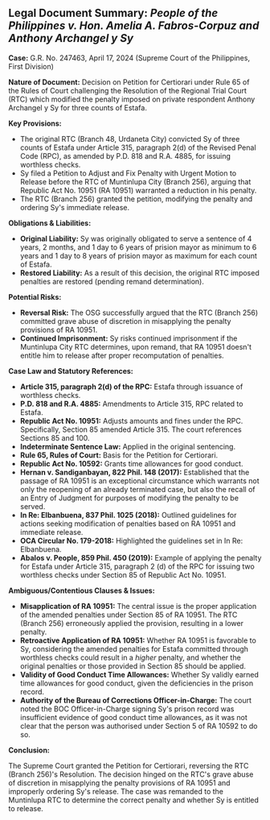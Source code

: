 ## Legal Document Summary: *People of the Philippines v. Hon. Amelia A. Fabros-Corpuz and Anthony Archangel y Sy*

**Case:** G.R. No. 247463, April 17, 2024 (Supreme Court of the Philippines, First Division)

**Nature of Document:** Decision on Petition for Certiorari under Rule 65 of the Rules of Court challenging the Resolution of the Regional Trial Court (RTC) which modified the penalty imposed on private respondent Anthony Archangel y Sy for three counts of Estafa.

**Key Provisions:**

*   The original RTC (Branch 48, Urdaneta City) convicted Sy of three counts of Estafa under Article 315, paragraph 2(d) of the Revised Penal Code (RPC), as amended by P.D. 818 and R.A. 4885, for issuing worthless checks.
*   Sy filed a Petition to Adjust and Fix Penalty with Urgent Motion to Release before the RTC of Muntinlupa City (Branch 256), arguing that Republic Act No. 10951 (RA 10951) warranted a reduction in his penalty.
*   The RTC (Branch 256) granted the petition, modifying the penalty and ordering Sy's immediate release.

**Obligations & Liabilities:**

*   **Original Liability:** Sy was originally obligated to serve a sentence of 4 years, 2 months, and 1 day to 6 years of prision mayor as minimum to 6 years and 1 day to 8 years of prision mayor as maximum for each count of Estafa.
*   **Restored Liability:** As a result of this decision, the original RTC imposed penalties are restored (pending remand determination).

**Potential Risks:**

*   **Reversal Risk:** The OSG successfully argued that the RTC (Branch 256) committed grave abuse of discretion in misapplying the penalty provisions of RA 10951.
*   **Continued Imprisonment:** Sy risks continued imprisonment if the Muntinlupa City RTC determines, upon remand, that RA 10951 doesn't entitle him to release after proper recomputation of penalties.

**Case Law and Statutory References:**

*   **Article 315, paragraph 2(d) of the RPC:** Estafa through issuance of worthless checks.
*   **P.D. 818 and R.A. 4885:** Amendments to Article 315, RPC related to Estafa.
*   **Republic Act No. 10951:** Adjusts amounts and fines under the RPC. Specifically, Section 85 amended Article 315. The court references Sections 85 and 100.
*   **Indeterminate Sentence Law:** Applied in the original sentencing.
*   **Rule 65, Rules of Court:** Basis for the Petition for Certiorari.
*   **Republic Act No. 10592:** Grants time allowances for good conduct.
*   **Hernan v. Sandiganbayan, 822 Phil. 148 (2017):**  Established that the passage of RA 10951 is an exceptional circumstance which warrants not only the re­opening of an already terminated case, but also the recall of an Entry of Judgment for purposes of modifying the penalty to be served.
*   **In Re: Elbanbuena, 837 Phil. 1025 (2018):**  Outlined guidelines for actions seeking modification of penalties based on RA 10951 and immediate release.
*   **OCA Circular No. 179-2018:**  Highlighted the guidelines set in In Re: Elbanbuena.
*   **Abalos v. People, 859 Phil. 450 (2019):**  Example of applying the penalty for Estafa under Article 315, paragraph 2 (d) of the RPC for issuing two worthless checks under Section 85 of Republic Act No. 10951.

**Ambiguous/Contentious Clauses & Issues:**

*   **Misapplication of RA 10951:** The central issue is the proper application of the amended penalties under Section 85 of RA 10951. The RTC (Branch 256) erroneously applied the provision, resulting in a lower penalty.
*   **Retroactive Application of RA 10951:** Whether RA 10951 is favorable to Sy, considering the amended penalties for Estafa committed through worthless checks could result in a *higher* penalty, and whether the original penalties or those provided in Section 85 should be applied.
*   **Validity of Good Conduct Time Allowances:** Whether Sy validly earned time allowances for good conduct, given the deficiencies in the prison record.
*   **Authority of the Bureau of Corrections Officer-in-Charge:** The court noted the BOC Officer-in-Charge signing Sy's prison record was insufficient evidence of good conduct time allowances, as it was not clear that the person was authorised under Section 5 of RA 10592 to do so.

**Conclusion:**

The Supreme Court granted the Petition for Certiorari, reversing the RTC (Branch 256)'s Resolution. The decision hinged on the RTC's grave abuse of discretion in misapplying the penalty provisions of RA 10951 and improperly ordering Sy's release. The case was remanded to the Muntinlupa RTC to determine the correct penalty and whether Sy is entitled to release.
